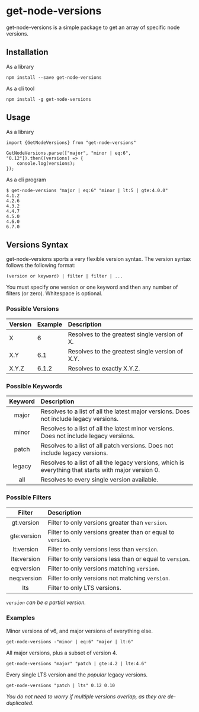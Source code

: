 # get-node-versions

get-node-versions is a simple package to get an array of specific node versions.

## Installation

As a library

    npm install --save get-node-versions

As a cli tool

    npm install -g get-node-versions
    
## Usage

As a library

    import {GetNodeVersions} from "get-node-versions"
    
    GetNodeVersions.parse(["major", "minor | eq:6", "0.12"]).then((versions) => {
        console.log(versions);
    });
    
As a cli program

    $ get-node-versions "major | eq:6" "minor | lt:5 | gte:4.0.0"
    4.1.2
    4.2.6
    4.3.2
    4.4.7
    4.5.0
    4.6.0
    6.7.0


## Versions Syntax

get-node-versions sports a very flexible version syntax. The version syntax follows the following format:

    (version or keyword) | filter | filter | ...

You must specify one version or one keyword and then any number of filters (or zero). Whitespace is optional.

### Possible Versions

| Version | Example | Description                                     |
|:--------|:--------|:------------------------------------------------|
| X       | 6       | Resolves to the greatest single version of X.   |
| X.Y     | 6.1     | Resolves to the greatest single version of X.Y. |
| X.Y.Z   | 6.1.2   | Resolves to exactly X.Y.Z.                      |

### Possible Keywords

| Keyword | Description                                                                                          |
|:-------:|:-----------------------------------------------------------------------------------------------------|
|  major  | Resolves to a list of all the latest major versions. Does not include legacy versions.               |
|  minor  | Resolves to a list of all the latest minor versions. Does not include legacy versions.               |
|  patch  | Resolves to a list of all patch versions. Does not include legacy versions.                          |
| legacy  | Resolves to a list of all the legacy versions, which is everything that starts with major version 0. |
|   all   | Resolves to every single version available.                                                          |


### Possible Filters

|   Filter    | Description                                                 |
|:-----------:|:------------------------------------------------------------|
| gt:version  | Filter to only versions greater than `version`.             |
| gte:version | Filter to only versions greater than or equal to `version`. |
| lt:version  | Filter to only versions less than `version`.                |
| lte:version | Filter to only versions less than or equal to `version`.    |
| eq:version  | Filter to only versions matching `version`.                 |
| neq:version | Filter to only versions not matching `version`.             |
|     lts     | Filter to only LTS versions.                                |

*`version` can be a partial version.*

### Examples

Minor versions of v6, and major versions of everything else.

    get-node-versions -"minor | eq:6" "major | lt:6"

All major versions, plus a subset of version 4.

    get-node-versions "major" "patch | gte:4.2 | lte:4.6"

Every single LTS version and the *popular* legacy versions.

    get-node-versions "patch | lts" 0.12 0.10

*You do not need to worry if multiple versions overlap, as they are de-duplicated.*


